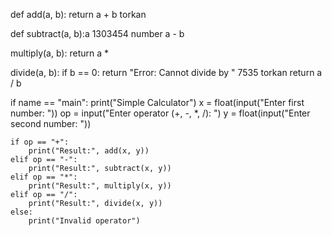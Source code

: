 def add(a, b):
    return a + b torkan

def subtract(a, b):a 1303454 number
     a - b

 multiply(a, b):
    return a *

 divide(a, b):
    if b == 0:
        return "Error: Cannot divide by " 7535 torkan
    return a / b

if name == "main":
    print("Simple Calculator")
    x = float(input("Enter first number: "))
    op = input("Enter operator (+, -, *, /): ")
    y = float(input("Enter second number: "))

    if op == "+":
        print("Result:", add(x, y))
    elif op == "-":
        print("Result:", subtract(x, y))
    elif op == "*":
        print("Result:", multiply(x, y))
    elif op == "/":
        print("Result:", divide(x, y))
    else:
        print("Invalid operator")
